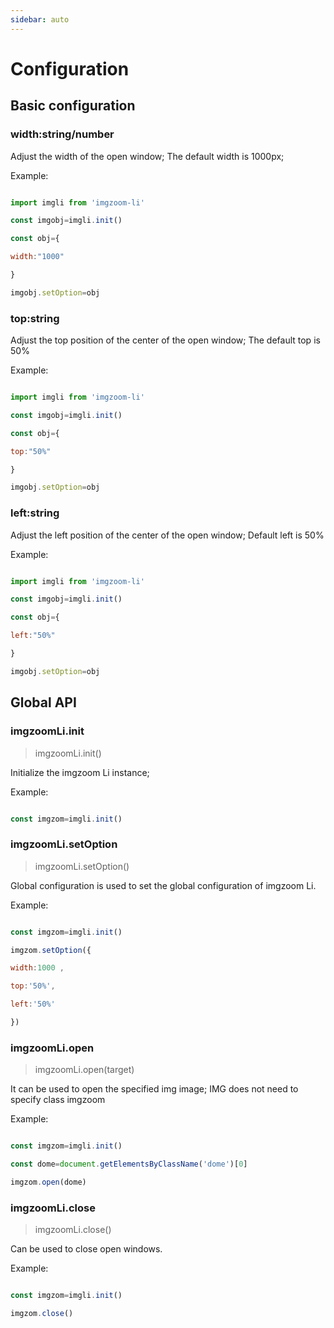 ```yaml
---
sidebar: auto
---
```


# Configuration

## Basic configuration

### width:string/number

Adjust the width of the open window; The default width is 1000px;

Example:

```js

import imgli from 'imgzoom-li'

const imgobj=imgli.init()

const obj={

width:"1000"

}

imgobj.setOption=obj

```

### top:string

Adjust the top position of the center of the open window; The default top is 50%

Example:

```js

import imgli from 'imgzoom-li'

const imgobj=imgli.init()

const obj={

top:"50%"

}

imgobj.setOption=obj

```

### left:string

Adjust the left position of the center of the open window; Default left is 50%

Example:

```js

import imgli from 'imgzoom-li'

const imgobj=imgli.init()

const obj={

left:"50%"

}

imgobj.setOption=obj

```

## Global API

### imgzoomLi.init

>imgzoomLi.init()

Initialize the imgzoom Li instance;

Example:

```js

const imgzom=imgli.init()

```

### imgzoomLi.setOption

>imgzoomLi.setOption()

Global configuration is used to set the global configuration of imgzoom Li.

Example:

```js

const imgzom=imgli.init()

imgzom.setOption({

width:1000 ,

top:'50%',

left:'50%'

})

```

### imgzoomLi.open

>imgzoomLi.open(target)

It can be used to open the specified img image; IMG does not need to specify class imgzoom

Example:

```js

const imgzom=imgli.init()

const dome=document.getElementsByClassName('dome')[0]

imgzom.open(dome)

```

### imgzoomLi.close

>imgzoomLi.close()

Can be used to close open windows.

Example:

```js

const imgzom=imgli.init()

imgzom.close()

```